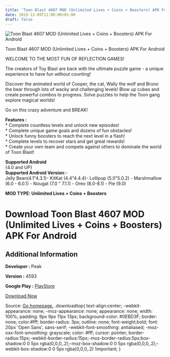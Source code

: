 ```yaml
---
title: 'Toon Blast 4607 MOD (Unlimited Lives + Coins + Boosters) APK For Android'
date: 2019-12-09T11:00:00+01:00
draft: false
---
```


![Toon Blast 4607 MOD (Unlimited Lives + Coins + Boosters) APK For Android](https://i0.wp.com/apkhome.net/wp-content/uploads/2019/11/Toon-Blast-2.png "Toon Blast 4607 MOD (Unlimited Lives + Coins + Boosters) APK For Android")

  

Toon Blast 4607 MOD (Unlimited Lives + Coins + Boosters) APK For Android

WELCOME TO THE MOST FUN OF REFLECTION GAMES!

The creators of Toy Blast are back with the ultimate puzzle game - a unique experience to have fun without counting!

Discover the animated world of Cooper, the cat, Wally the wolf and Bruno the bear through lots of wacky and challenging levels! Blow up cubes and create powerful combos to progress. Solve puzzles to help the Toon gang explore magical worlds!

Go on this crazy adventure and BREAK!

**Features :**  
\* Complete countless levels and unlock new episodes!  
\* Complete unique game goals and dozens of fun obstacles!  
\* Unlock funny boosters to reach the next level in a flash!  
\* Complete levels to recover stars and get great rewards!  
\* Create your own team and compete against others to dominate the world of Toon Blast!

**Supported Android**  
{4.0 and UP}  
**Supported Android Version**:-  
Jelly Bean(4.1"4.3.1)- KitKat (4.4"4.4.4)- Lollipop (5.0"5.0.2) - Marshmallow (6.0 - 6.0.1) - Nougat (7.0 " 7.1.1) - Oreo (8.0-8.1) - Pie (9.0)

**MOD TYPE: Unlimited Lives + Coins + Boosters**

Download Toon Blast 4607 MOD (Unlimited Lives + Coins + Boosters) APK For Android
=================================================================================

Additional Information
----------------------

**Developer :** Peak

**Version :** 4593

**Google Play :** [PlayStore](https://play.google.com/store/apps/details?id=net.peakgames.toonblast)

  

[Download Now](https://store4app.co/post/toon-blast-4607-mod-unlimited-lives-coins-boosters-apk-for-android_1574931676)

  
Source: [Go homepage.](https://store4app.co/post/toon-blast-4607-mod-unlimited-lives-coins-boosters-apk-for-android_1574931676) .downloadtop{ text-align:center; -webkit-appearance: none; -moz-appearance: none; appearance: none; width: 100%; padding: 9px 9px 11px 13px; background-color: #0EBD3F; border: none; color:#fff; border-radius: 3px; outline: none; font-weight;bold; font: 20px 'Open Sans', sans-serif; -webkit-font-smoothing: antialiased; -moz-osx-font-smoothing: grayscale; color: #fff; cursor: pointer; border-radius:15px;-webkit-border-radius:15px;-moz-border-radius:5px;box-shadow:0 0 5px rgba(0,0,0,.2);-moz-box-shadow:0 0 5px rgba(0,0,0,.2);-webkit-box-shadow:0 0 5px rgba(0,0,0,.2) !important; }